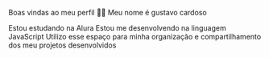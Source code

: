 Boas vindas ao meu perfil 💙💙
Meu nome é gustavo cardoso

Estou estudando na Alura
Estou me desenvolvendo na linguagem JavaScript
Utilizo esse espaço para minha organização e compartilhamento dos meu projetos desenvolvidos
